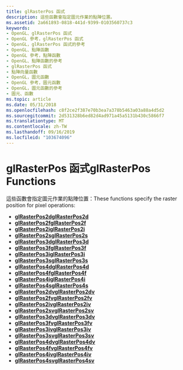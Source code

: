 ```yaml
---
title: glRasterPos 函式
description: 這些函數會指定圖元作業的點陣位置。
ms.assetid: 2a661893-0818-441d-9399-0103560737c3
keywords:
- OpenGL、glRasterPos 函式
- OpenGL 參考，glRasterPos 函式
- OpenGL，glRasterPos 函式的參考
- OpenGL、點陣函數
- OpenGL 參考，點陣函數
- OpenGL、點陣函數的參考
- glRasterPos 函式
- 點陣向量函數
- OpenGL，圖元函數
- OpenGL 參考，圖元函數
- OpenGL，圖元函數的參考
- 圖元、函數
ms.topic: article
ms.date: 05/31/2018
ms.openlocfilehash: c8f2ce2f387e70b3ea7a378b5463a03a88a4d5d2
ms.sourcegitcommit: 2d531328b6ed82d4ad971a45a5131b430c5866f7
ms.translationtype: MT
ms.contentlocale: zh-TW
ms.lasthandoff: 09/16/2019
ms.locfileid: "103674096"
---
```

# <a name="glrasterpos-functions"></a><span data-ttu-id="26b92-115">glRasterPos 函式</span><span class="sxs-lookup"><span data-stu-id="26b92-115">glRasterPos Functions</span></span>

<span data-ttu-id="26b92-116">這些函數會指定圖元作業的點陣位置：</span><span class="sxs-lookup"><span data-stu-id="26b92-116">These functions specify the raster position for pixel operations:</span></span>

-   [<span data-ttu-id="26b92-117">**glRasterPos2d**</span><span class="sxs-lookup"><span data-stu-id="26b92-117">**glRasterPos2d**</span></span>](glrasterpos2d.md)
-   [<span data-ttu-id="26b92-118">**glRasterPos2f**</span><span class="sxs-lookup"><span data-stu-id="26b92-118">**glRasterPos2f**</span></span>](glrasterpos2f.md)
-   [<span data-ttu-id="26b92-119">**glRasterPos2i**</span><span class="sxs-lookup"><span data-stu-id="26b92-119">**glRasterPos2i**</span></span>](glrasterpos2i.md)
-   [<span data-ttu-id="26b92-120">**glRasterPos2s**</span><span class="sxs-lookup"><span data-stu-id="26b92-120">**glRasterPos2s**</span></span>](glrasterpos2s.md)
-   [<span data-ttu-id="26b92-121">**glRasterPos3d**</span><span class="sxs-lookup"><span data-stu-id="26b92-121">**glRasterPos3d**</span></span>](glrasterpos3d.md)
-   [<span data-ttu-id="26b92-122">**glRasterPos3f**</span><span class="sxs-lookup"><span data-stu-id="26b92-122">**glRasterPos3f**</span></span>](glrasterpos3f.md)
-   [<span data-ttu-id="26b92-123">**glRasterPos3i**</span><span class="sxs-lookup"><span data-stu-id="26b92-123">**glRasterPos3i**</span></span>](glrasterpos3i.md)
-   [<span data-ttu-id="26b92-124">**glRasterPos3s**</span><span class="sxs-lookup"><span data-stu-id="26b92-124">**glRasterPos3s**</span></span>](glrasterpos3s.md)
-   [<span data-ttu-id="26b92-125">**glRasterPos4d**</span><span class="sxs-lookup"><span data-stu-id="26b92-125">**glRasterPos4d**</span></span>](glrasterpos4d.md)
-   [<span data-ttu-id="26b92-126">**glRasterPos4f**</span><span class="sxs-lookup"><span data-stu-id="26b92-126">**glRasterPos4f**</span></span>](glrasterpos4f.md)
-   [<span data-ttu-id="26b92-127">**glRasterPos4i**</span><span class="sxs-lookup"><span data-stu-id="26b92-127">**glRasterPos4i**</span></span>](glrasterpos4i.md)
-   [<span data-ttu-id="26b92-128">**glRasterPos4s**</span><span class="sxs-lookup"><span data-stu-id="26b92-128">**glRasterPos4s**</span></span>](glrasterpos4s.md)
-   [<span data-ttu-id="26b92-129">**glRasterPos2dv**</span><span class="sxs-lookup"><span data-stu-id="26b92-129">**glRasterPos2dv**</span></span>](glrasterpos2dv.md)
-   [<span data-ttu-id="26b92-130">**glRasterPos2fv**</span><span class="sxs-lookup"><span data-stu-id="26b92-130">**glRasterPos2fv**</span></span>](glrasterpos2fv.md)
-   [<span data-ttu-id="26b92-131">**glRasterPos2iv**</span><span class="sxs-lookup"><span data-stu-id="26b92-131">**glRasterPos2iv**</span></span>](glrasterpos2iv.md)
-   [<span data-ttu-id="26b92-132">**glRasterPos2sv**</span><span class="sxs-lookup"><span data-stu-id="26b92-132">**glRasterPos2sv**</span></span>](glrasterpos2sv.md)
-   [<span data-ttu-id="26b92-133">**glRasterPos3dv**</span><span class="sxs-lookup"><span data-stu-id="26b92-133">**glRasterPos3dv**</span></span>](glrasterpos3dv.md)
-   [<span data-ttu-id="26b92-134">**glRasterPos3fv**</span><span class="sxs-lookup"><span data-stu-id="26b92-134">**glRasterPos3fv**</span></span>](glrasterpos3fv.md)
-   [<span data-ttu-id="26b92-135">**glRasterPos3iv**</span><span class="sxs-lookup"><span data-stu-id="26b92-135">**glRasterPos3iv**</span></span>](glrasterpos3iv.md)
-   [<span data-ttu-id="26b92-136">**glRasterPos3sv**</span><span class="sxs-lookup"><span data-stu-id="26b92-136">**glRasterPos3sv**</span></span>](glrasterpos3sv.md)
-   [<span data-ttu-id="26b92-137">**glRasterPos4dv**</span><span class="sxs-lookup"><span data-stu-id="26b92-137">**glRasterPos4dv**</span></span>](glrasterpos4dv.md)
-   [<span data-ttu-id="26b92-138">**glRasterPos4fv**</span><span class="sxs-lookup"><span data-stu-id="26b92-138">**glRasterPos4fv**</span></span>](glrasterpos4fv.md)
-   [<span data-ttu-id="26b92-139">**glRasterPos4iv**</span><span class="sxs-lookup"><span data-stu-id="26b92-139">**glRasterPos4iv**</span></span>](glrasterpos4iv.md)
-   [<span data-ttu-id="26b92-140">**glRasterPos4sv**</span><span class="sxs-lookup"><span data-stu-id="26b92-140">**glRasterPos4sv**</span></span>](glrasterpos4sv.md)

 

 




